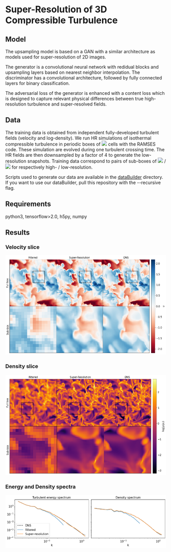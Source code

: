 # Super-Resolution of 3D Compressible Turbulence

## Model

The upsampling model is based on a GAN with a similar architecture as models used for super-resolution of 2D images.

The generator is a convolutional neural network with redidual blocks and upsampling layers based on nearest neighbor interpolation. The discriminator has a convolutional architecture, followed by fully connected layers for binary classification.

The adversarial loss of the generator is enhanced with a content loss which is designed to capture relevant physical differences between true high-resolution turbulence and super-resolved fields.

## Data

The training data is obtained from independent fully-developed turbulent fields (velocity and log-density). We run HR simulations of isothermal compressible turbulence in periodic boxes of <img src="https://render.githubusercontent.com/render/math?math=256^3"> cells with the RAMSES code. These simulation are evolved during one turbulent crossing time. The HR fields are then downsampled by a factor of 4 to generate the low-resolution snapshots. Training data correspond to pairs of sub-boxes of <img src="https://render.githubusercontent.com/render/math?math=64^3"> / <img src="https://render.githubusercontent.com/render/math?math=16^3"> for respectively high- / low-resolution.

Scripts used to generate our data are available in the [dataBuilder](dataBuilder) directory.
If you want to use our dataBuilder, pull this repository with the --recursive flag.

## Requirements

python3, tensorflow>2.0, h5py, numpy


## Results

### Velocity slice
![alt text](fig/zoom_u_gan.png)

### Density slice
![alt text](fig/zoom_rho_gan.png)

### Energy and Density spectra

![alt text](fig/spectrum.png)
